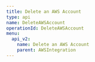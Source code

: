 ```yaml
---
title: Delete an AWS Account
type: api
name: DeleteAWSAccount
operationId: DeleteAWSAccount
menu:
  api_v2:
    name: Delete an AWS Account
    parent: AWSIntegration
---
```

